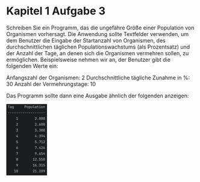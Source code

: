 # Kapitel 1 Aufgabe 3
Schreiben Sie ein Programm, das die ungefähre Größe einer Population von Organismen vorhersagt. Die Anwendung sollte Textfelder verwenden, um dem Benutzer die Eingabe der Startanzahl von Organismen, des durchschnittlichen täglichen Populationswachstums (als Prozentsatz) und der Anzahl der Tage, an denen sich die Organismen vermehren sollen, zu ermöglichen. Beispielsweise nehmen wir an, der Benutzer gibt die folgenden Werte ein:


Anfangszahl der Organismen: 2 
 Durchschnittliche tägliche Zunahme in %: 30 
 Anzahl der Vermehrungstage: 10 


Das Programm sollte dann eine Ausgabe ähnlich der folgenden anzeigen:

![Image](K1A3.png)